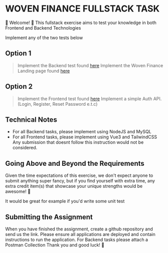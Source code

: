 
# WOVEN FINANCE FULLSTACK TASK

💫 Welcome! 🎉
This fullstack exercise aims to test your knowledge in both Frontend and Backend Technologies

Implement any of the two tests below
## Option 1
>  Implement the Backend test found [here](https://github.com/wovenfinance/developer-tests/blob/main/backend-test.md)
>  Implement the Woven Finance Landing page found [here](https://business.woven.finance/login)

## Option 2
>  Implement the Frontend test found [here](https://github.com/wovenfinance/developer-tests/blob/main/frontend-test.md)
>  Implement a simple Auth API. (Login, Register, Reset Password e.t.c)

## Technical Notes

- For all Backend tasks, please implement using NodeJS and MySQL
- For all Frontend tasks, please implement using Vue3 and TailwindCSS
Any submission that doesnt follow this instruction would not be considered.


## Going Above and Beyond the Requirements
Given the time expectations of this exercise, we don't expect anyone to submit anything super fancy, but if you find yourself with extra time, any extra credit item(s) that showcase your unique strengths would be awesome! 🙌

It would be great for example if you'd write some unit test 

## Submitting the Assignment
When you have finished the assignment, create a github repository and send us the link. Please ensure all applications are deployed and contain instructions to run the application. For Backend tasks please attach a Postman Collection
Thank you and good luck! 🙏
